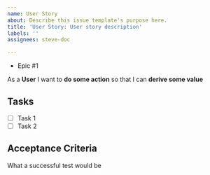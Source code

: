 ```yaml
---
name: User Story
about: Describe this issue template's purpose here.
title: 'User Story: User story description'
labels: ''
assignees: steve-doc

---
```


- Epic #1

As a **User** I want to **do some action** so that I can **derive some value**

## Tasks

* [ ] Task 1
* [ ] Task 2

## Acceptance Criteria

What a successful test would be
